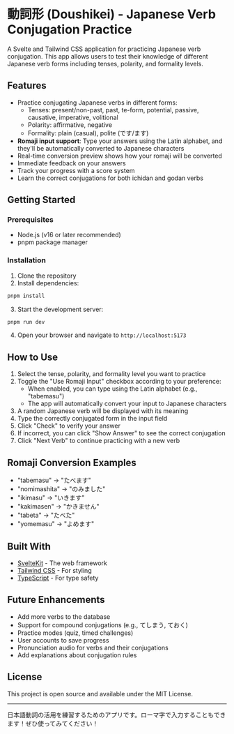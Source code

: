 # 動詞形 (Doushikei) - Japanese Verb Conjugation Practice

A Svelte and Tailwind CSS application for practicing Japanese verb conjugation. This app allows users to test their knowledge of different Japanese verb forms including tenses, polarity, and formality levels.

## Features

- Practice conjugating Japanese verbs in different forms:
  - Tenses: present/non-past, past, te-form, potential, passive, causative, imperative, volitional
  - Polarity: affirmative, negative
  - Formality: plain (casual), polite (です/ます)
- **Romaji input support**: Type your answers using the Latin alphabet, and they'll be automatically converted to Japanese characters
- Real-time conversion preview shows how your romaji will be converted
- Immediate feedback on your answers
- Track your progress with a score system
- Learn the correct conjugations for both ichidan and godan verbs

## Getting Started

### Prerequisites

- Node.js (v16 or later recommended)
- pnpm package manager

### Installation

1. Clone the repository
2. Install dependencies:

```bash
pnpm install
```

3. Start the development server:

```bash
pnpm run dev
```

4. Open your browser and navigate to `http://localhost:5173`

## How to Use

1. Select the tense, polarity, and formality level you want to practice
2. Toggle the "Use Romaji Input" checkbox according to your preference:
   - When enabled, you can type using the Latin alphabet (e.g., "tabemasu")
   - The app will automatically convert your input to Japanese characters
3. A random Japanese verb will be displayed with its meaning
4. Type the correctly conjugated form in the input field
5. Click "Check" to verify your answer
6. If incorrect, you can click "Show Answer" to see the correct conjugation
7. Click "Next Verb" to continue practicing with a new verb

## Romaji Conversion Examples

- "tabemasu" → "たべます"
- "nomimashita" → "のみました"
- "ikimasu" → "いきます"
- "kakimasen" → "かきません"
- "tabeta" → "たべた"
- "yomemasu" → "よめます"

## Built With

- [SvelteKit](https://kit.svelte.dev/) - The web framework
- [Tailwind CSS](https://tailwindcss.com/) - For styling
- [TypeScript](https://www.typescriptlang.org/) - For type safety

## Future Enhancements

- Add more verbs to the database
- Support for compound conjugations (e.g., てしまう, ておく)
- Practice modes (quiz, timed challenges)
- User accounts to save progress
- Pronunciation audio for verbs and their conjugations
- Add explanations about conjugation rules

## License

This project is open source and available under the MIT License.

---

日本語動詞の活用を練習するためのアプリです。ローマ字で入力することもできます！ぜひ使ってみてください！
